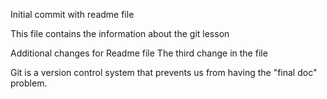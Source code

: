 Initial commit with readme file

This file contains the information about the git lesson

Additional changes for Readme file
The third change in the file

Git is a version control system that prevents us from having the "final doc" problem.